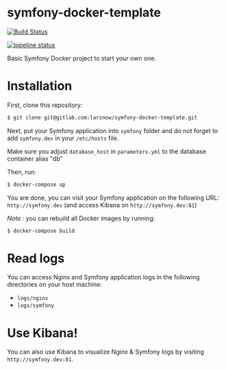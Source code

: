 symfony-docker-template
=======================

[![Build Status](https://secure.travis-ci.org/mllopart/symfony-test.svg?branch=master)](http://travis-ci.org/mllopart/symfony-test)

[![pipeline status](https://gitlab.com/larsnow/symfony-test/badges/master/pipeline.svg)](https://gitlab.com/larsnow/symfony-test/commits/master)

Basic Symfony Docker project to start your own one.

# Installation

First, clone this repository:

```bash
$ git clone git@gitlab.com:larsnow/symfony-docker-template.git
```

Next, put your Symfony application into `symfony` folder and do not forget to add `symfony.dev` in your `/etc/hosts` file.

Make sure you adjust `database_host` in `parameters.yml` to the database container alias "db"

Then, run:

```bash
$ docker-compose up
```

You are done, you can visit your Symfony application on the following URL: `http://symfony.dev` (and access Kibana on `http://symfony.dev:81`)

_Note :_ you can rebuild all Docker images by running:

```bash
$ docker-compose build
```

# Read logs

You can access Nginx and Symfony application logs in the following directories on your host machine:

* `logs/nginx`
* `logs/symfony`

# Use Kibana!

You can also use Kibana to visualize Nginx & Symfony logs by visiting `http://symfony.dev:81`.

